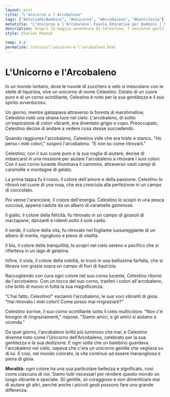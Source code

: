 ```yaml
---
layout: post
title: "L'Unicorno e l'Arcobaleno"
tags: ["#StoriaPerBambini", "#Unicorno", "#Arcobaleno", "#Gentilezza"]
metatitle: "L'Unicorno e l'Arcobaleno: Favola Educativa per Bambini | Migliori Storie per l'Infanzia"
description: Scopri la magica avventura di Celestino, l'unicorno gentile, nel suo viaggio per aiutare l'arcobaleno a ritrovare i suoi colori in un mondo di dolci e meraviglie. Una storia che insegna l'importanza della gentilezza, del coraggio e dell'aiuto reciproco.
style: Charles Peanut

temp: 0.8
permalink: /storie/l'unicorno-e-l'arcobaleno.html
---
```

# L'Unicorno e l'Arcobaleno

In un mondo lontano, dove le nuvole di zucchero a velo si mescolano con le stelle di liquirizia, vive un unicorno di nome Celestino. Dotato di un cuore puro e di un corno scintillante, Celestino è noto per la sua gentilezza e il suo spirito avventuroso. 

Un giorno, mentre galoppava attraverso la foresta di marshmallow, Celestino notò una strana luce nel cielo. L'arcobaleno, di solito un'esplosione di colori vibranti, era diventato grigio e cupo. Preoccupato, Celestino decise di andare a vedere cosa stesse succedendo.

Quando raggiunse l'arcobaleno, Celestino vide che era triste e stanco. "Ho perso i miei colori," sospirò l'arcobaleno. "E non so come ritrovarli."

Celestino, con il suo cuore puro e la sua voglia di aiutare, decise di imbarcarsi in una missione per aiutare l'arcobaleno a ritrovare i suoi colori. Con il suo corno lucente illuminava il cammino, attraversò vasti campi di caramelle e montagne di gelato.

La prima tappa fu il rosso, il colore dell'amore e della passione. Celestino lo ritrovò nel cuore di una rosa, che era cresciuta alla perfezione in un campo di cioccolato.

Poi venne l'arancione, il colore dell'energia. Celestino lo scoprì in una pesca succosa, appena caduta da un albero di caramelle gommose.

Il giallo, il colore della felicità, fu ritrovato in un campo di girasoli di marzapane, danzanti e ridenti sotto il sole caldo.

Il verde, il colore della vita, fu ritrovato nel fogliame lussureggiante di un albero di menta, rigoglioso e pieno di vitalità.

Il blu, il colore della tranquillità, lo scoprì nel cielo sereno e pacifico che si rifletteva in un lago di gelatina.

Infine, il viola, il colore della nobiltà, lo trovò in una bellissima farfalla, che si librava con grazia sopra un campo di fiori di liquirizia.

Raccogliendo con cura ogni colore nel suo corno lucente, Celestino ritornò da l'arcobaleno. Con un tocco del suo corno, trasferì i colori all'arcobaleno, che brillò di nuovo in tutta la sua magnificenza.

"L'hai fatto, Celestino!" esclamò l'arcobaleno, le sue voci vibranti di gioia. "Hai ritrovato i miei colori! Come posso mai ringraziarti?"

Celestino sorrise, il suo corno scintillante sotto il cielo multicolore. "Non c'è bisogno di ringraziamenti," rispose. "Siamo amici, e gli amici si aiutano a vicenda."

Da quel giorno, l'arcobaleno brillò più luminoso che mai, e Celestino divenne noto come l'Unicorno dell'Arcobaleno, celebrato per la sua gentilezza e la sua dedizione. E ogni volta che un bambino guardava l'arcobaleno nel cielo, sapeva che c'era un unicorno gentile che vegliava su di lui. E così, nel mondo colorato, la vita continuò ad essere meravigliosa e piena di gioia.

**Moralità:** ogni colore ha una sua particolare bellezza e significato, così come ciascuno di noi. Siamo tutti necessari per rendere questo mondo un luogo vibrante e speciale. Sii gentile, sii coraggioso e non dimenticare mai di aiutare gli altri, perché anche i piccoli gesti possono fare una grande differenza.

        